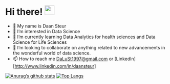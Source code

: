 # Hi there! <img src="https://raw.githubusercontent.com/MartinHeinz/MartinHeinz/master/wave.gif" width="30px">


- 👋 My name is Daan Steur
- 👀 I’m interested in Data Science
- 🌱 I’m currently learning Data Analytics for health sciences and Data Science for Life Sciences
- 💞️ I’m looking to collaborate on anything related to new advancements in the wonderful world of data science.
- 📫 How to reach me DaLuSt1997@gmail.com or [LinkedIn][http://www.linkedin.com/in/daansteur]



[![Anurag’s github stats](https://github-readme-stats.vercel.app/api?username=dalust)](https://github.com/dalust)
[![Top Langs](https://github-readme-stats.vercel.app/api/top-langs/?username=dalust&layout=compact)](https://github.com/dalust)


<!---
DaLuSt/DaLuSt is a ✨ special ✨ repository because its `README.md` (this file) appears on your GitHub profile.
You can click the Preview link to take a look at your changes.
--->
